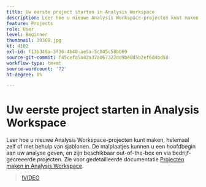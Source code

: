 ```yaml
---
title: Uw eerste project starten in Analysis Workspace
description: Leer hoe u nieuwe Analysis Workspace-projecten kunt maken, helemaal zelf of met behulp van sjablonen.
feature: Projects
role: User
level: Beginner
thumbnail: 30368.jpg
kt: 4102
exl-id: f13b349a-3f36-4b48-ae5a-5c045c58b069
source-git-commit: f45cefa5a42a37a067322dd9be8d5b2ef6d4bd58
workflow-type: tm+mt
source-wordcount: '72'
ht-degree: 0%

---
```


# Uw eerste project starten in Analysis Workspace

Leer hoe u nieuwe Analysis Workspace-projecten kunt maken, helemaal zelf of met behulp van sjablonen. De malplaatjes kunnen u een hoofdbegin aan uw analyse geven, en zijn beschikbaar out-of-the-box en via bedrijf-gecreeerde projecten. Zie voor gedetailleerde documentatie [Projecten maken in Analysis Workspace](https://experienceleague.adobe.com/en/docs/analytics/analyze/analysis-workspace/build-workspace-project/create-projects).

>[!VIDEO](https://video.tv.adobe.com/v/30368/?quality=12&learn=on)
